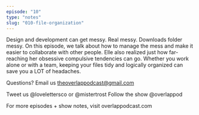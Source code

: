 ```yaml
---
episode: "10"
type: "notes"
slug: "010-file-organization"
---
```


Design and development can get messy. Real messy. Downloads folder messy. On this episode, we talk about how to manage the mess and make it easier to collaborate with other people. Elle also realized just how far-reaching her obsessive compulsive tendencies can go. Whether you work alone or with a team, keeping your files tidy and logically organized can save you a LOT of headaches. 

Questions? Email us
theoverlappodcast@gmail.com

Tweet us @lovelettersco or @mistertrost
Follow the show @overlappod

For more episodes + show notes, visit
overlappodcast.com
